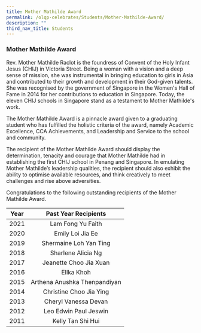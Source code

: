 ```yaml
---
title: Mother Mathilde Award
permalink: /olqp-celebrates/Students/Mother-Mathilde-Award/
description: ""
third_nav_title: Students
---
```

### Mother Mathilde Award

Rev. Mother Mathilde Raclot is the foundress of Convent of the Holy Infant Jesus (CHIJ) in VIctoria Street. Being a woman with a vision and a deep sense of mission, she was instrumental in bringing education to girls in Asia and contributed to their growth and development in their God-given talents. She was recognised by the government of Singapore in the Women's Hall of Fame in 2014 for her contributions to education in Singapore. Today, the eleven CHIJ schools in Singapore stand as a testament to Mother Mathilde's work.

  

The Mother Mathilde Award is a pinnacle award given to a graduating student who has fulfilled the holistic criteria of the award, namely Academic Excellence, CCA Achievements, and Leadership and Service to the school and community.

  

The recipient of the Mother Mathilde Award should display the determination, tenacity and courage that Mother Mathilde had in establishing the first CHIJ school in Penang and Singapore. In emulating Mother Mathilde’s leadership qualities, the recipient should also exhibit the ability to optimise available resources, and think creatively to meet challenges and rise above adversities.

  

Congratulations to the following outstanding recipients of the Mother Mathilde Award.

| Year | Past Year Recipients |
|:---:|:---:|
| 2021 | Lam Fong Yu Faith |
| 2020 | Emily Loi Jia Ee |
| 2019 | Shermaine Loh Yan Ting |
| 2018 | Sharlene Alicia Ng |
| 2017 | Jeanette Choo Jia Xuan |
| 2016 | Ellka Khoh |
| 2015 | Arthena Anushka Thenpandiyan |
| 2014 | Christine Choo Jia Ying |
| 2013 | Cheryl Vanessa Devan |
| 2012 | Leo Edwin Paul Jeswin |
| 2011 | Kelly Tan Shi Hui |